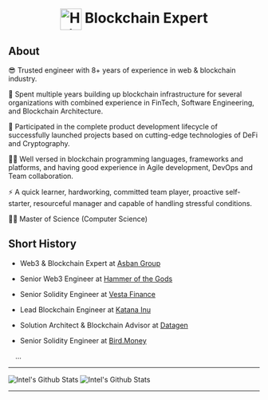 <h1 align="center"><img align="center" width="43" alt="Hi there!" src="https://raw.githubusercontent.com/MartinHeinz/MartinHeinz/master/wave.gif" /> Blockchain Expert</h1>

## About

😎 Trusted engineer with 8+ years of experience in web & blockchain industry.

🔭 Spent multiple years building up blockchain infrastructure for several organizations with combined experience in FinTech, Software Engineering, and Blockchain Architecture.

🚀 Participated in the complete product development lifecycle of successfully launched projects based on cutting-edge technologies of DeFi and Cryptography.

👨‍💻 Well versed in blockchain programming languages, frameworks and platforms,  and having good experience in Agile development, DevOps and Team collaboration.

⚡ A quick learner, hardworking, committed team player, proactive self-starter, resourceful manager and capable of handling stressful conditions.

👨‍🎓 Master of Science (Computer Science)

## Short History

- Web3 & Blockchain Expert at <a href="https://asban.com">Asban Group</a>

- Senior Web3 Engineer at <a href="https://github.com/hotg-ai">Hammer of the Gods</a>

- Senior Solidity Engineer at <a href="https://github.com/vesta-finance">Vesta Finance</a>

- Lead Blockchain Engineer at <a href="https://github.com/katanainu">Katana Inu</a>

- Solution Architect & Blockchain Advisor at <a href="https://github.com/Datagen-Project">Datagen</a>

- Senior Solidity Engineer at <a href="https://github.com/bird-money">Bird.Money</a>

&emsp;...

--- 
<!-- <img align="center" alt="Intel's Github Stats" src="https://github-readme-stats.vercel.app/api/top-langs?username=IntelMin&show_icons=true&locale=en&hide_border=true&theme=dark&layout=compact" /> -->
<img align="center" alt="Intel's Github Stats" src="https://github-readme-stats.vercel.app/api?username=IntelMin&show_icons=true&hide_border=true&theme=dark" />
<img align="center" alt="Intel's Github Stats" src="https://github-readme-streak-stats.herokuapp.com/?user=IntelMin&hide_border=true&theme=dark" />

---
